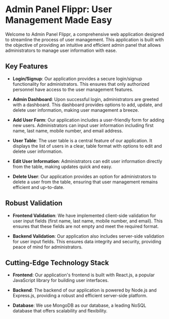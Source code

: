 # Admin Panel Flippr: User Management Made Easy

Welcome to Admin Panel Flippr, a comprehensive web application designed to streamline the process of user management. This application is built with the objective of providing an intuitive and efficient admin panel that allows administrators to manage user information with ease.

## Key Features

- **Login/Signup**: Our application provides a secure login/signup functionality for administrators. This ensures that only authorized personnel have access to the user management features.

- **Admin Dashboard**: Upon successful login, administrators are greeted with a dashboard. This dashboard provides options to add, update, and delete user information, making user management a breeze.

- **Add User Form**: Our application includes a user-friendly form for adding new users. Administrators can input user information including first name, last name, mobile number, and email address.

- **User Table**: The user table is a central feature of our application. It displays the list of users in a clear, table format with options to edit and delete user information.

- **Edit User Information**: Administrators can edit user information directly from the table, making updates quick and easy.

- **Delete User**: Our application provides an option for administrators to delete a user from the table, ensuring that user management remains efficient and up-to-date.

## Robust Validation

- **Frontend Validation**: We have implemented client-side validation for user input fields (first name, last name, mobile number, and email). This ensures that these fields are not empty and meet the required format.

- **Backend Validation**: Our application also includes server-side validation for user input fields. This ensures data integrity and security, providing peace of mind for administrators.

## Cutting-Edge Technology Stack

- **Frontend**: Our application's frontend is built with React.js, a popular JavaScript library for building user interfaces.

- **Backend**: The backend of our application is powered by Node.js and Express.js, providing a robust and efficient server-side platform.

- **Database**: We use MongoDB as our database, a leading NoSQL database that offers scalability and flexibility.
